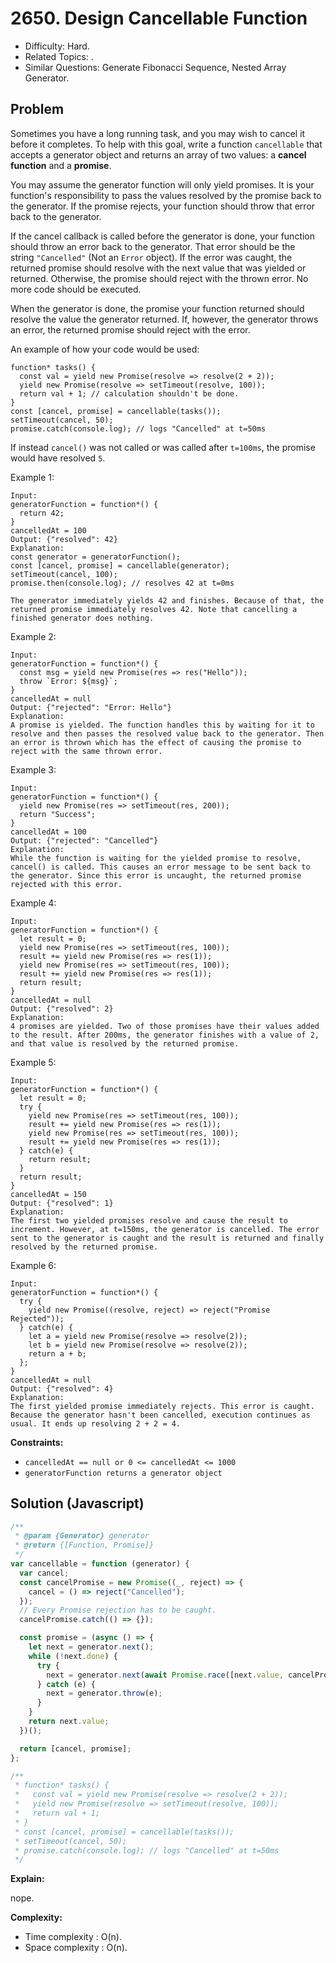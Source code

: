 # 2650. Design Cancellable Function

- Difficulty: Hard.
- Related Topics: .
- Similar Questions: Generate Fibonacci Sequence, Nested Array Generator.

## Problem

Sometimes you have a long running task, and you may wish to cancel it before it completes. To help with this goal, write a function `cancellable` that accepts a generator object and returns an array of two values: a **cancel function** and a **promise**.

You may assume the generator function will only yield promises. It is your function's responsibility to pass the values resolved by the promise back to the generator. If the promise rejects, your function should throw that error back to the generator.

If the cancel callback is called before the generator is done, your function should throw an error back to the generator. That error should be the string `"Cancelled"` (Not an `Error` object). If the error was caught, the returned promise should resolve with the next value that was yielded or returned. Otherwise, the promise should reject with the thrown error. No more code should be executed.

When the generator is done, the promise your function returned should resolve the value the generator returned. If, however, the generator throws an error, the returned promise should reject with the error.

An example of how your code would be used:

```
function* tasks() {
  const val = yield new Promise(resolve => resolve(2 + 2));
  yield new Promise(resolve => setTimeout(resolve, 100));
  return val + 1; // calculation shouldn't be done.
}
const [cancel, promise] = cancellable(tasks());
setTimeout(cancel, 50);
promise.catch(console.log); // logs "Cancelled" at t=50ms
```

If instead `cancel()` was not called or was called after `t=100ms`, the promise would have resolved `5`.

Example 1:

```
Input:
generatorFunction = function*() {
  return 42;
}
cancelledAt = 100
Output: {"resolved": 42}
Explanation:
const generator = generatorFunction();
const [cancel, promise] = cancellable(generator);
setTimeout(cancel, 100);
promise.then(console.log); // resolves 42 at t=0ms

The generator immediately yields 42 and finishes. Because of that, the returned promise immediately resolves 42. Note that cancelling a finished generator does nothing.
```

Example 2:

```
Input:
generatorFunction = function*() {
  const msg = yield new Promise(res => res("Hello"));
  throw `Error: ${msg}`;
}
cancelledAt = null
Output: {"rejected": "Error: Hello"}
Explanation:
A promise is yielded. The function handles this by waiting for it to resolve and then passes the resolved value back to the generator. Then an error is thrown which has the effect of causing the promise to reject with the same thrown error.
```

Example 3:

```
Input:
generatorFunction = function*() {
  yield new Promise(res => setTimeout(res, 200));
  return "Success";
}
cancelledAt = 100
Output: {"rejected": "Cancelled"}
Explanation:
While the function is waiting for the yielded promise to resolve, cancel() is called. This causes an error message to be sent back to the generator. Since this error is uncaught, the returned promise rejected with this error.
```

Example 4:

```
Input:
generatorFunction = function*() {
  let result = 0;
  yield new Promise(res => setTimeout(res, 100));
  result += yield new Promise(res => res(1));
  yield new Promise(res => setTimeout(res, 100));
  result += yield new Promise(res => res(1));
  return result;
}
cancelledAt = null
Output: {"resolved": 2}
Explanation:
4 promises are yielded. Two of those promises have their values added to the result. After 200ms, the generator finishes with a value of 2, and that value is resolved by the returned promise.
```

Example 5:

```
Input:
generatorFunction = function*() {
  let result = 0;
  try {
    yield new Promise(res => setTimeout(res, 100));
    result += yield new Promise(res => res(1));
    yield new Promise(res => setTimeout(res, 100));
    result += yield new Promise(res => res(1));
  } catch(e) {
    return result;
  }
  return result;
}
cancelledAt = 150
Output: {"resolved": 1}
Explanation:
The first two yielded promises resolve and cause the result to increment. However, at t=150ms, the generator is cancelled. The error sent to the generator is caught and the result is returned and finally resolved by the returned promise.
```

Example 6:

```
Input:
generatorFunction = function*() {
  try {
    yield new Promise((resolve, reject) => reject("Promise Rejected"));
  } catch(e) {
    let a = yield new Promise(resolve => resolve(2));
    let b = yield new Promise(resolve => resolve(2));
    return a + b;
  };
}
cancelledAt = null
Output: {"resolved": 4}
Explanation:
The first yielded promise immediately rejects. This error is caught. Because the generator hasn't been cancelled, execution continues as usual. It ends up resolving 2 + 2 = 4.
```

**Constraints:**

- `cancelledAt == null or 0 <= cancelledAt <= 1000`
- `generatorFunction returns a generator object`

## Solution (Javascript)

```javascript
/**
 * @param {Generator} generator
 * @return {[Function, Promise]}
 */
var cancellable = function (generator) {
  var cancel;
  const cancelPromise = new Promise((_, reject) => {
    cancel = () => reject("Cancelled");
  });
  // Every Promise rejection has to be caught.
  cancelPromise.catch(() => {});

  const promise = (async () => {
    let next = generator.next();
    while (!next.done) {
      try {
        next = generator.next(await Promise.race([next.value, cancelPromise]));
      } catch (e) {
        next = generator.throw(e);
      }
    }
    return next.value;
  })();

  return [cancel, promise];
};

/**
 * function* tasks() {
 *   const val = yield new Promise(resolve => resolve(2 + 2));
 *   yield new Promise(resolve => setTimeout(resolve, 100));
 *   return val + 1;
 * }
 * const [cancel, promise] = cancellable(tasks());
 * setTimeout(cancel, 50);
 * promise.catch(console.log); // logs "Cancelled" at t=50ms
 */
```

**Explain:**

nope.

**Complexity:**

- Time complexity : O(n).
- Space complexity : O(n).
